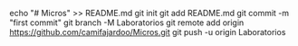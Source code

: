 echo "# Micros" >> README.md
git init
git add README.md
git commit -m "first commit"
git branch -M Laboratorios
git remote add origin https://github.com/camifajardoo/Micros.git
git push -u origin Laboratorios
